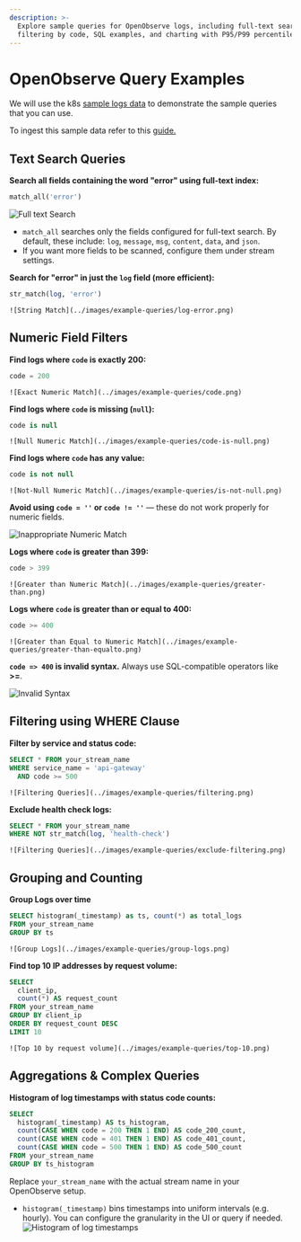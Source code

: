 ```yaml
---
description: >-
  Explore sample queries for OpenObserve logs, including full-text search,
  filtering by code, SQL examples, and charting with P95/P99 percentiles.
---
```

# OpenObserve Query Examples

We will use the k8s [sample logs data](https://zinc-public-data.s3.us-west-2.amazonaws.com/zinc-enl/sample-k8s-logs/k8slog_json.json.zip) to demonstrate the sample queries that you can use.

To ingest this sample data refer to this [guide.](../getting-started#load-sample-data)


## Text Search Queries

**Search all fields containing the word "error" using full-text index:**

```sql
match_all('error')
```

![Full text Search](../images/example-queries/match-all-error.png)

- `match_all` searches only the fields configured for full-text search. By default, these include: `log`, `message`, `msg`, `content`, `data`, and `json`.
- If you want more fields to be scanned, configure them under stream settings.

**Search for "error" in just the `log` field (more efficient):**
```sql
str_match(log, 'error')
```
    ![String Match](../images/example-queries/log-error.png)

## Numeric Field Filters

**Find logs where `code` is exactly 200:**
```sql
code = 200
```
    ![Exact Numeric Match](../images/example-queries/code.png)

**Find logs where `code` is missing (`null`):**
```sql
code is null
```
    ![Null Numeric Match](../images/example-queries/code-is-null.png)

**Find logs where `code` has any value:**
```sql
code is not null
```
    ![Not-Null Numeric Match](../images/example-queries/is-not-null.png)


**Avoid using `code = ''` or `code != ''`** — these do not work properly for numeric fields.

![Inappropriate Numeric Match](../images/example-queries/inappropriate.png)


**Logs where `code` is greater than 399:**
```sql
code > 399
```
    ![Greater than Numeric Match](../images/example-queries/greater-than.png)


**Logs where `code` is greater than or equal to 400:**
```sql
code >= 400
```
    ![Greater than Equal to Numeric Match](../images/example-queries/greater-than-equalto.png)

**`code => 400` is invalid syntax.** Always use SQL-compatible operators like **>=**.

![Invalid Syntax](../images/example-queries/equalto-greaterthan-error.png)


## Filtering using WHERE Clause

**Filter by service and status code:**
```sql
SELECT * FROM your_stream_name 
WHERE service_name = 'api-gateway' 
  AND code >= 500
```
    ![Filtering Queries](../images/example-queries/filtering.png)


**Exclude health check logs:**
```sql
SELECT * FROM your_stream_name 
WHERE NOT str_match(log, 'health-check')
```
    ![Filtering Queries](../images/example-queries/exclude-filtering.png)

## Grouping and Counting

**Group Logs over time**

```sql
SELECT histogram(_timestamp) as ts, count(*) as total_logs
FROM your_stream_name
GROUP BY ts
```
    ![Group Logs](../images/example-queries/group-logs.png)


**Find top 10 IP addresses by request volume:**
```sql
SELECT 
  client_ip,
  count(*) AS request_count
FROM your_stream_name
GROUP BY client_ip
ORDER BY request_count DESC
LIMIT 10
```
    ![Top 10 by request volume](../images/example-queries/top-10.png)



## Aggregations & Complex Queries

**Histogram of log timestamps with status code counts:**
```sql
SELECT 
  histogram(_timestamp) AS ts_histogram, 
  count(CASE WHEN code = 200 THEN 1 END) AS code_200_count,
  count(CASE WHEN code = 401 THEN 1 END) AS code_401_count,
  count(CASE WHEN code = 500 THEN 1 END) AS code_500_count
FROM your_stream_name
GROUP BY ts_histogram
```

Replace `your_stream_name` with the actual stream name in your OpenObserve setup.
- `histogram(_timestamp)` bins timestamps into uniform intervals (e.g. hourly). You can configure the granularity in the UI or query if needed.
    ![Histogram of log timestamps](../images/example-queries/histogram.png)
